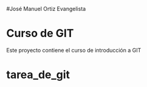 #José Manuel Ortiz Evangelista
# Curso de GIT

Este proyecto contiene el curso de introducción a GIT
# tarea_de_git
